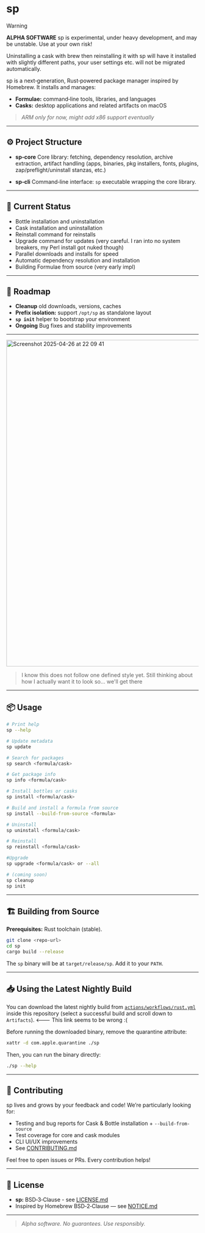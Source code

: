 # sp

> [!WARNING]
> **ALPHA SOFTWARE**
> sp is experimental, under heavy development, and may be unstable. Use at your own risk!
>
> Uninstalling a cask with brew then reinstalling it with sp will have it installed with slightly different paths, your user settings etc. will not be migrated automatically.

sp is a next‑generation, Rust‑powered package manager inspired by Homebrew. It installs and manages:

- **Formulae:** command‑line tools, libraries, and languages  
- **Casks:** desktop applications and related artifacts on macOS

> _ARM only for now, might add x86 support eventually_

---

## ⚙️ Project Structure

- **sp‑core** Core library: fetching, dependency resolution, archive extraction, artifact handling (apps, binaries, pkg installers, fonts, plugins, zap/preflight/uninstall stanzas, etc.)

- **sp‑cli** Command‑line interface: `sp` executable wrapping the core library.

---

## 🚧 Current Status

- Bottle installation and uninstallation  
- Cask installation and uninstallation
- Reinstall command for reinstalls
- Upgrade command for updates (very careful. I ran into no system breakers, my Perl install got nuked though)
- Parallel downloads and installs for speed  
- Automatic dependency resolution and installation
- Building Formulae from source (very early impl)

---

## 🚀 Roadmap

- **Cleanup** old downloads, versions, caches  
- **Prefix isolation:** support `/opt/sp` as standalone layout  
- **`sp init`** helper to bootstrap your environment
- **Ongoing** Bug fixes and stability improvements

---

<img width="856" alt="Screenshot 2025-04-26 at 22 09 41" src="https://github.com/user-attachments/assets/bd4a39ed-d4b3-4d19-9b1c-2edcba5f472d" />

> I know this does not follow one defined style yet. Still thinking about how I actually want it to look so... we'll get there

---

## 📦 Usage

```sh
# Print help
sp --help

# Update metadata
sp update

# Search for packages
sp search <formula/cask>

# Get package info
sp info <formula/cask>

# Install bottles or casks
sp install <formula/cask>

# Build and install a formula from source
sp install --build-from-source <formula>

# Uninstall
sp uninstall <formula/cask>

# Reinstall
sp reinstall <formula/cask>

#Upgrade
sp upgrade <formula/cask> or --all

# (coming soon)
sp cleanup
sp init
```

-----

## 🏗️ Building from Source

**Prerequisites:** Rust toolchain (stable).

```sh
git clone <repo-url>
cd sp
cargo build --release
```

The `sp` binary will be at `target/release/sp`. Add it to your `PATH`.


-----

## 📥 Using the Latest Nightly Build

You can download the latest nightly build from [`actions/workflows/rust.yml`](actions/workflows/rust.yml) inside this repository (select a successful build and scroll down to `Artifacts`). <--- This link seems to be wrong :(

Before running the downloaded binary, remove the quarantine attribute:

```sh
xattr -d com.apple.quarantine ./sp
```

Then, you can run the binary directly:

```sh
./sp --help
```


-----

## 🤝 Contributing

sp lives and grows by your feedback and code\! We’re particularly looking for:

  - Testing and bug reports for Cask & Bottle installation + `--build-from-source`
  - Test coverage for core and cask modules
  - CLI UI/UX improvements
  - See [CONTRIBUTING.md](CONTRIBUTING.md)

Feel free to open issues or PRs. Every contribution helps\!

-----

## 📄 License

  - **sp:** BSD‑3‑Clause - see [LICENSE.md](LICENSE.md)
  - Inspired by Homebrew BSD‑2‑Clause — see [NOTICE.md](NOTICE.md)

-----

> *Alpha software. No guarantees. Use responsibly.*

